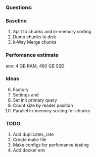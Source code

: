 ### Questions:

### Baseline

1. Split to chunks and in-memory sorting 
2. Dump chunks to disk
3. k-Way Merge chunks


### Perfomance estimate 

env: 4 GB RAM, 480 GB SSD

### Ideas

6. Factory
5. Settings and
4. Set init primary query
2. Count size by reader position
3. Parallel in-memory sorting for chunks

### TODO 

1. Add duplicates_rate
2. Create make file 
3. Make configs for perfomance testing
4. Add docker env
